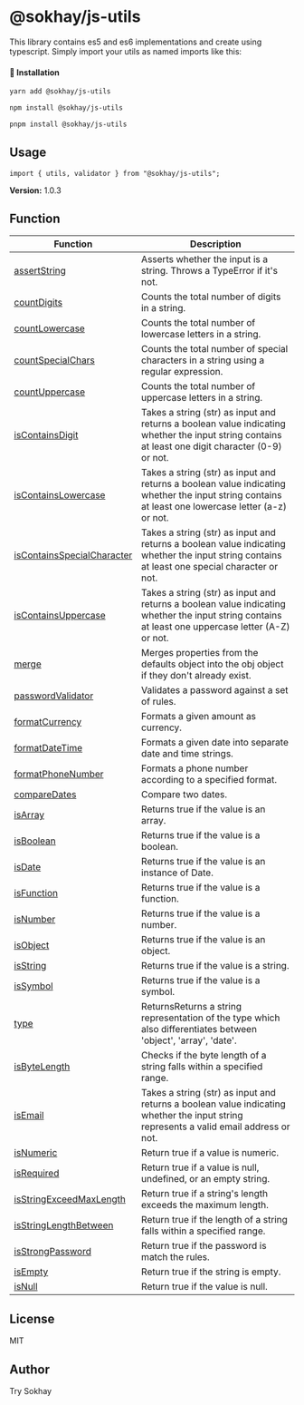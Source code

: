 # @sokhay/js-utils

<p>This library contains es5 and es6 implementations and create using typescript. Simply import your utils as named imports like this:</p>

#### 🚀 Installation
``` bash
yarn add @sokhay/js-utils

npm install @sokhay/js-utils

pnpm install @sokhay/js-utils
```

<h2>Usage</h2>

```
import { utils, validator } from "@sokhay/js-utils";
```

<p><b>Version:</b> 1.0.3</p>

<h2>Function</h2>
<table>
    <thead>
    <tr>
      <th>Function</th>
      <th>Description</th>
    </tr>
    </thead>
    <tbody>
        <tr>
            <td>
                <a href="#">assertString</a>
            </td>
            <td>Asserts whether the input is a string. Throws a TypeError if it's not.</td>
        </tr>
        <tr>
            <td>
                <a href="#">countDigits</a>
            </td>
            <td>Counts the total number of digits in a string.</td>
        </tr>
        <tr>
            <td>
                <a href="#">countLowercase</a>
            </td>
            <td>Counts the total number of lowercase letters in a string.</td>
        </tr>
        <tr>
            <td>
                <a href="#">countSpecialChars</a>
            </td>
            <td>Counts the total number of special characters in a string using a regular expression.</td>
        </tr>
        <tr>
            <td>
                <a href="#">countUppercase</a>
            </td>
            <td>Counts the total number of uppercase letters in a string.</td>
        </tr>
        <tr>
            <td>
                <a href="#">isContainsDigit</a>
            </td>
            <td>Takes a string (str) as input and returns a boolean value indicating whether the input string contains at least one digit character (0-9) or not.</td>
        </tr>
        <tr>
            <td>
                <a href="#">isContainsLowercase</a>
            </td>
            <td>Takes a string (str) as input and returns a boolean value indicating whether the input string contains at least one lowercase letter (a-z) or not.</td>
        </tr>
        <tr>
            <td>
                <a href="#">isContainsSpecialCharacter</a>
            </td>
            <td>Takes a string (str) as input and returns a boolean value indicating whether the input string contains at least one special character or not.</td>
        </tr>
        <tr>
            <td>
                <a href="#">isContainsUppercase</a>
            </td>
            <td>Takes a string (str) as input and returns a boolean value indicating whether the input string contains at least one uppercase letter (A-Z) or not.</td>
        </tr>
        <tr>
            <td>
                <a href="#">merge</a>
            </td>
            <td>Merges properties from the defaults object into the obj object if they don't already exist.</td>
        </tr>
         <tr>
            <td>
                <a href="#">passwordValidator</a>
            </td>
            <td>Validates a password against a set of rules.</td>
        </tr>
        <tr>
            <td>
                <a href="#">formatCurrency</a>
            </td>
            <td>Formats a given amount as currency.</td>
        </tr>
        <tr>
            <td>
                <a href="#">formatDateTime</a>
            </td>
            <td>Formats a given date into separate date and time strings.</td>
        </tr>
        <tr>
            <td>
                <a href="#">formatPhoneNumber</a>
            </td>
            <td>Formats a phone number according to a specified format.</td>
        </tr>
        <tr>
            <td>
                <a href="#">compareDates</a>
            </td>
            <td>Compare two dates.</td>
        </tr>
        <tr>
            <td>
                <a href="#">isArray</a>
            </td>
            <td>Returns true if the value is an array.</td>
        </tr>
        <tr>
            <td>
                <a href="#">isBoolean</a>
            </td>
            <td>Returns true if the value is a boolean.</td>
        </tr>
        <tr>
            <td>
                <a href="#">isDate</a>
            </td>
            <td>Returns true if the value is an instance of Date.</td>
        </tr>
        <tr>
            <td>
                <a href="#">isFunction</a>
            </td>
            <td>Returns true if the value is a function.</td>
        </tr>
        <tr>
            <td>
                <a href="#">isNumber</a>
            </td>
            <td>Returns true if the value is a number.</td>
        </tr>
        <tr>
            <td>
                <a href="#">isObject</a>
            </td>
            <td>Returns true if the value is an object.</td>
        </tr>
        <tr>
            <td>
                <a href="#">isString</a>
            </td>
            <td>Returns true if the value is a string.</td>
        </tr>
        <tr>
            <td>
                <a href="#">isSymbol</a>
            </td>
            <td>Returns true if the value is a symbol.</td>
        </tr>
        <tr>
            <td>
                <a href="#">type</a>
            </td>
            <td>ReturnsReturns a string representation of the type which also differentiates between 'object', 'array', 'date'.</td>
        </tr>
        <tr>
            <td>
                <a href="#">isByteLength</a>
            </td>
            <td>Checks if the byte length of a string falls within a specified range.</td>
        </tr>
        <tr>
            <td>
                <a href="#">isEmail</a>
            </td>
            <td>Takes a string (str) as input and returns a boolean value indicating whether the input string represents a valid email address or not.</td>
        </tr>
        <tr>
            <td>
                <a href="#">isNumeric</a>
            </td>
            <td>Return true if a value is numeric.</td>
        </tr>
        <tr>
            <td>
                <a href="#">isRequired</a>
            </td>
            <td>Return true if a value is null, undefined, or an empty string.</td>
        </tr>
        <tr>
            <td>
                <a href="#">isStringExceedMaxLength</a>
            </td>
            <td>Return true if a string's length exceeds the maximum length.</td>
        </tr>
        <tr>
            <td>
                <a href="#">isStringLengthBetween</a>
            </td>
            <td>Return true if the length of a string falls within a specified range.</td>
        </tr>
        <tr>
            <td>
                <a href="#">isStrongPassword</a>
            </td>
            <td>Return true if the password is match the rules.</td>
        </tr>
        <tr>
            <td>
                <a href="#">isEmpty</a>
            </td>
            <td>Return true if the string is empty.</td>
        </tr>
        <tr>
            <td>
                <a href="#">isNull</a>
            </td>
            <td>Return true if the value is null.</td>
        </tr>
    </tbody>
 </table>

<a href="#license"></a>
<h2>License</h2>

MIT


<a href="#author"></a>
<h2>Author</h2>
Try Sokhay
